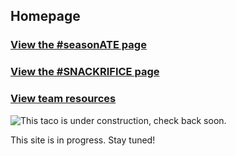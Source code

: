 ## <span class=yellow>Homepage</span>

### <span class="nav_link yellow">[View the #seasonATE page](/seasonate)</span>

### <span class="nav_link yellow">[View the #SNACKRIFICE page](/snackrifice)</span>

### <span class="nav_link yellow">[View team resources](/resources)</span>

<div class="img-box">

![This taco is under construction, check back soon.](https://media.discordapp.net/attachments/755560065645281360/755577280989888562/tacoconstruction.png)

</div>

This site is in progress. Stay tuned!

